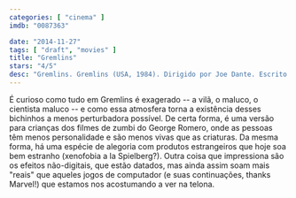 ```yaml
---
categories: [ "cinema" ]
imdb: "0087363"

date: "2014-11-27"
tags: [ "draft", "movies" ]
title: "Gremlins"
stars: "4/5"
desc: "Gremlins. Gremlins (USA, 1984). Dirigido por Joe Dante. Escrito por Chris Columbus. Com Hoyt Axton, John Louie, Keye Luke, Don Steele, Susan Burgess, Scott Brady, Arnie Moore, Corey Feldman, Harry Carey Jr.."
---
```

É curioso como tudo em Gremlins é exagerado -- a vilã, o maluco, o cientista maluco -- e como essa atmosfera torna a existência desses bichinhos a menos perturbadora possível. De certa forma, é uma versão para crianças dos filmes de zumbi do George Romero, onde as pessoas têm menos personalidade e são menos vivas que as criaturas. Da mesma forma, há uma espécie de alegoria com produtos estrangeiros que hoje soa bem estranho (xenofobia a la Spielberg?). Outra coisa que impressiona são os efeitos não-digitais, que estão datados, mas ainda assim soam mais "reais" que aqueles jogos de computador (e suas continuações, thanks Marvel!) que estamos nos acostumando a ver na telona.
